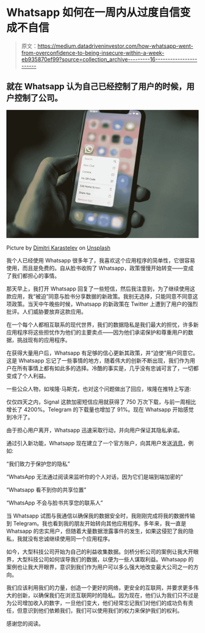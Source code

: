 # Whatsapp 如何在一周内从过度自信变成不自信

> 原文：<https://medium.datadriveninvestor.com/how-whatsapp-went-from-overconfidence-to-being-insecure-within-a-week-eb935870ef99?source=collection_archive---------16----------------------->

## 就在 Whatsapp 认为自己已经控制了用户的时候，用户控制了公司。

![](img/d16fdd14e79ed56e2ae0c6ad6e77f101.png)

Picture by [Dimitri Karastelev](https://unsplash.com/@dkfra19) on [Unsplash](https://unsplash.com/)

我个人已经使用 Whatsapp 很多年了，我喜欢这个应用程序的简单性，它很容易使用，而且是免费的。自从脸书收购了 Whatsapp，政策慢慢开始转变——变成了我们都担心的事情。

那天早上，我打开 Whatsapp 回复了一些短信，然后我注意到，为了继续使用这款应用，我“被迫”同意与脸书分享数据的新政策。我别无选择，只能同意不同意这项政策。当天中午晚些时候，Whatsapp 的新政策在 Twitter 上遭到了用户的强烈批评。人们威胁要放弃这款应用。

在一个每个人都相互联系的现代世界，我们的数据隐私是我们最大的担忧，许多新应用程序将这些担忧作为他们的主要卖点——因为他们承诺保护和尊重用户的数据，挑战现有的应用程序。

在获得大量用户后，Whatsapp 有足够的信心更新其政策，并“迫使”用户同意它。这是 Whatsapp 忘记了一些事情的地方，随着伟大的创新不断出现，我们作为用户在所有事情上都有如此多的选择。冷酷的事实是，几乎没有忠诚可言了，一切都变成了个人利益。

一些公众人物，如埃隆·马斯克，也对这个问题做出了回应，埃隆在推特上写道:

仅仅四天之内，Signal 这款加密短信应用就获得了 750 万次下载，与前一周相比增长了 4200%。Telegram 的下载量也增加了 91%。现在 Whatsapp 开始感觉到冷汗了。

由于担心用户离开，Whatsapp 迅速采取行动，并向用户保证其隐私承诺。

通过引入新功能，Whatsapp 现在建立了一个官方账户，向其用户发送[消息](https://indianexpress.com/article/technology/social/whatsapp-now-using-status-updates-to-clear-air-on-new-privacy-policy-7170151/)，例如:

“我们致力于保护您的隐私”

“WhatsApp 无法通过阅读来监听你的个人对话，因为它们是端到端加密的”

“Whatsapp 看不到你的共享位置”

“WhatsApp 不会与脸书共享您的联系人”

当 Whatsapp 试图与我通信以确保我的数据安全时，我刚刚完成将我的数据传输到 Telegram。我也看到我的朋友开始转向其他应用程序。多年来，我一直是 Whatsapp 的忠实用户，但随着大量数据泄露事件的发生，如果这侵犯了我的隐私，我就没有忠诚继续使用同一个应用程序。

如今，大型科技公司开始为自己的利益收集数据。剑桥分析公司的案例让我大开眼界，大型科技公司如何误导我们的数据，以便为一些人谋取利益。Whatsapp 的案例也让我大开眼界，意识到我们作为用户可以多么强大地改变最大公司之一的方向。

我们应该利用我们的力量，创造一个更好的网络，更安全的互联网，并要求更多伟大的创新，以确保我们在浏览互联网时的隐私。因为现在，他们认为我们只不过是为公司增加收入的数字，一旦他们变大，他们经常忘记我们对他们的成功负有责任，但意识到他们依赖我们，我们可以使用我们的权力来保护我们的权利。

感谢您的阅读。